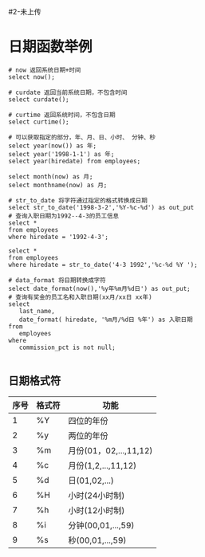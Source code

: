 #2-未上传 
# 日期函数举例

```mysql
# now 返回系统日期+时间
select now();

# curdate 返回当前系统日期，不包含时间
select curdate();

# curtime 返回系统时间，不包含日期 
select curtime();

# 可以获取指定的部分，年、月、日、小时、 分钟、秒
select year(now()) as 年;
select year('1998-1-1') as 年;
select year(hiredate) from employees;

select month(now) as 月;
select monthname(now) as 月;

# str_to_date 将字符通过指定的格式转换成日期
select str_to_date('1998-3-2','%Y-%c-%d') as out_put
# 查询入职日期为1992--4-3的员工信息
select *
from employees
where hiredate = '1992-4-3';

select *
from employees
where hiredate = str_to_date('4-3 1992','%c-%d %Y ');

# data_format 将日期转换成字符
select date_format(now(),'%y年%m月%d日') as out_put;
# 查询有奖金的员工名和入职日期(xx月/xx日 xx年)
select 
   last_name,
   date_format( hiredate, '%m月/%d日 %年') as 入职日期
from
   employees
where
   commission_pct is not null;


```

## 日期格式符

| 序号 | 格式符 | 功能                   |
| ---- | ------ | ---------------------- |
| 1    | %Y     | 四位的年份             |
| 2    | %y     | 两位的年份             |
| 3    | %m     | 月份(01，02,...,11,12) |
| 4    | %c     | 月份(1,2,...,11,12)    |
| 5    | %d     | 日(01,02,...)          |
| 6    | %H     | 小时(24小时制)         |
| 7    | %h     | 小时(12小时制)         |
| 8    | %i     | 分钟(00,01,...,59)     |
| 9    | %s     | 秒(00,01,...,59)       |